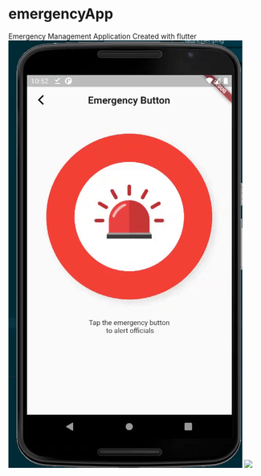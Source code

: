 # emergencyApp
Emergency Management Application Created with flutter
![Farmers Market Finder Demo](assets/demo/ezgif.com-video-to-gif.gif)
![](assets/demo/ezgif.com-video-to-gif)
